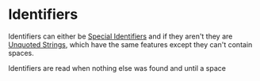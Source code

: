 # Identifiers

Identifiers can either be [Special Identifiers](goshscript/SPECIALIDENTIFIERS.md) and if they aren't they are [Unquoted Strings](goshscript/STRINGS.md), which have the same features except they can't contain spaces.

Identifiers are read when nothing else was found and until a space